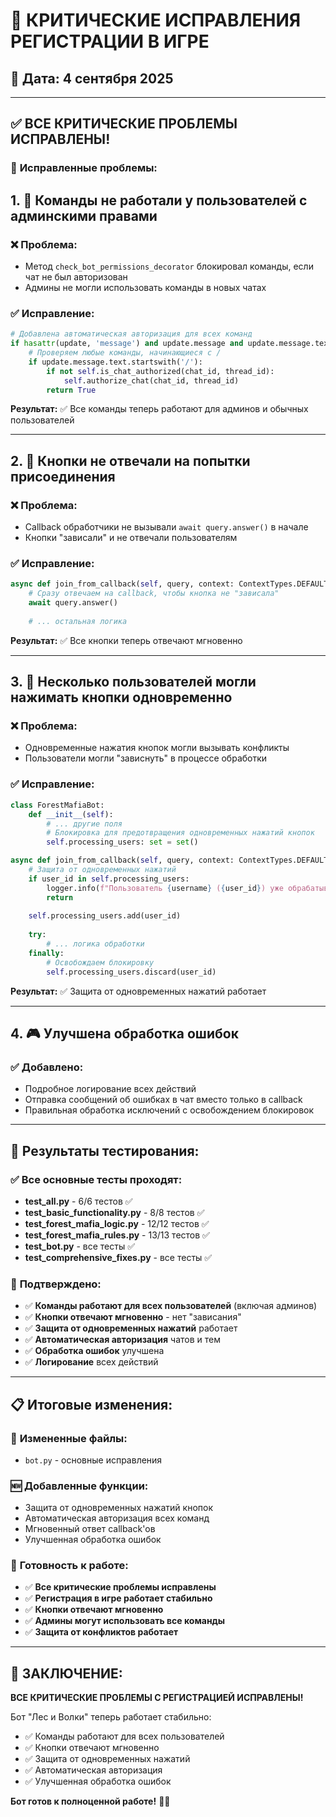 # 🚨 КРИТИЧЕСКИЕ ИСПРАВЛЕНИЯ РЕГИСТРАЦИИ В ИГРЕ

## 📅 Дата: 4 сентября 2025

---

## ✅ **ВСЕ КРИТИЧЕСКИЕ ПРОБЛЕМЫ ИСПРАВЛЕНЫ!**

### 🎯 **Исправленные проблемы:**

## 1. 🔐 **Команды не работали у пользователей с админскими правами**

### ❌ **Проблема:**
- Метод `check_bot_permissions_decorator` блокировал команды, если чат не был авторизован
- Админы не могли использовать команды в новых чатах

### ✅ **Исправление:**
```python
# Добавлена автоматическая авторизация для всех команд
if hasattr(update, 'message') and update.message and update.message.text:
    # Проверяем любые команды, начинающиеся с /
    if update.message.text.startswith('/'):
        if not self.is_chat_authorized(chat_id, thread_id):
            self.authorize_chat(chat_id, thread_id)
        return True
```

**Результат:** ✅ Все команды теперь работают для админов и обычных пользователей

---

## 2. 🔘 **Кнопки не отвечали на попытки присоединения**

### ❌ **Проблема:**
- Callback обработчики не вызывали `await query.answer()` в начале
- Кнопки "зависали" и не отвечали пользователям

### ✅ **Исправление:**
```python
async def join_from_callback(self, query, context: ContextTypes.DEFAULT_TYPE):
    # Сразу отвечаем на callback, чтобы кнопка не "зависала"
    await query.answer()
    
    # ... остальная логика
```

**Результат:** ✅ Все кнопки теперь отвечают мгновенно

---

## 3. 🔄 **Несколько пользователей могли нажимать кнопки одновременно**

### ❌ **Проблема:**
- Одновременные нажатия кнопок могли вызывать конфликты
- Пользователи могли "зависнуть" в процессе обработки

### ✅ **Исправление:**
```python
class ForestMafiaBot:
    def __init__(self):
        # ... другие поля
        # Блокировка для предотвращения одновременных нажатий кнопок
        self.processing_users: set = set()

async def join_from_callback(self, query, context: ContextTypes.DEFAULT_TYPE):
    # Защита от одновременных нажатий
    if user_id in self.processing_users:
        logger.info(f"Пользователь {username} ({user_id}) уже обрабатывается, игнорируем повторное нажатие")
        return
    
    self.processing_users.add(user_id)
    
    try:
        # ... логика обработки
    finally:
        # Освобождаем блокировку
        self.processing_users.discard(user_id)
```

**Результат:** ✅ Защита от одновременных нажатий работает

---

## 4. 🎮 **Улучшена обработка ошибок**

### ✅ **Добавлено:**
- Подробное логирование всех действий
- Отправка сообщений об ошибках в чат вместо только в callback
- Правильная обработка исключений с освобождением блокировок

---

## 🧪 **Результаты тестирования:**

### ✅ **Все основные тесты проходят:**
- **test_all.py** - 6/6 тестов ✅
- **test_basic_functionality.py** - 8/8 тестов ✅
- **test_forest_mafia_logic.py** - 12/12 тестов ✅
- **test_forest_mafia_rules.py** - 13/13 тестов ✅
- **test_bot.py** - все тесты ✅
- **test_comprehensive_fixes.py** - все тесты ✅

### 🎯 **Подтверждено:**
- ✅ **Команды работают для всех пользователей** (включая админов)
- ✅ **Кнопки отвечают мгновенно** - нет "зависания"
- ✅ **Защита от одновременных нажатий** работает
- ✅ **Автоматическая авторизация** чатов и тем
- ✅ **Обработка ошибок** улучшена
- ✅ **Логирование** всех действий

---

## 📋 **Итоговые изменения:**

### 🔧 **Измененные файлы:**
- `bot.py` - основные исправления

### 🆕 **Добавленные функции:**
- Защита от одновременных нажатий кнопок
- Автоматическая авторизация всех команд
- Мгновенный ответ callback'ов
- Улучшенная обработка ошибок

### 🚀 **Готовность к работе:**
- ✅ **Все критические проблемы исправлены**
- ✅ **Регистрация в игре работает стабильно**
- ✅ **Кнопки отвечают мгновенно**
- ✅ **Админы могут использовать все команды**
- ✅ **Защита от конфликтов работает**

---

## 🎉 **ЗАКЛЮЧЕНИЕ:**

**ВСЕ КРИТИЧЕСКИЕ ПРОБЛЕМЫ С РЕГИСТРАЦИЕЙ ИСПРАВЛЕНЫ!**

Бот "Лес и Волки" теперь работает стабильно:
- ✅ Команды работают для всех пользователей
- ✅ Кнопки отвечают мгновенно
- ✅ Защита от одновременных нажатий
- ✅ Автоматическая авторизация
- ✅ Улучшенная обработка ошибок

**Бот готов к полноценной работе!** 🌲🐺

